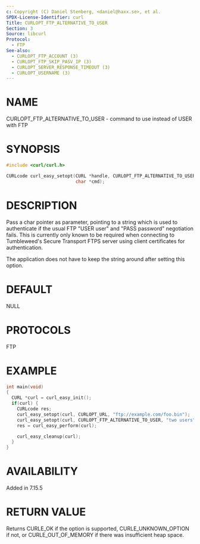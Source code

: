 ```yaml
---
c: Copyright (C) Daniel Stenberg, <daniel@haxx.se>, et al.
SPDX-License-Identifier: curl
Title: CURLOPT_FTP_ALTERNATIVE_TO_USER
Section: 3
Source: libcurl
Protocol:
  - FTP
See-also:
  - CURLOPT_FTP_ACCOUNT (3)
  - CURLOPT_FTP_SKIP_PASV_IP (3)
  - CURLOPT_SERVER_RESPONSE_TIMEOUT (3)
  - CURLOPT_USERNAME (3)
---
```


# NAME

CURLOPT_FTP_ALTERNATIVE_TO_USER - command to use instead of USER with FTP

# SYNOPSIS

~~~c
#include <curl/curl.h>

CURLcode curl_easy_setopt(CURL *handle, CURLOPT_FTP_ALTERNATIVE_TO_USER,
                          char *cmd);
~~~

# DESCRIPTION

Pass a char pointer as parameter, pointing to a string which is used to
authenticate if the usual FTP "USER user" and "PASS password" negotiation
fails. This is currently only known to be required when connecting to
Tumbleweed's Secure Transport FTPS server using client certificates for
authentication.

The application does not have to keep the string around after setting this
option.

# DEFAULT

NULL

# PROTOCOLS

FTP

# EXAMPLE

~~~c
int main(void)
{
  CURL *curl = curl_easy_init();
  if(curl) {
    CURLcode res;
    curl_easy_setopt(curl, CURLOPT_URL, "ftp://example.com/foo.bin");
    curl_easy_setopt(curl, CURLOPT_FTP_ALTERNATIVE_TO_USER, "two users");
    res = curl_easy_perform(curl);

    curl_easy_cleanup(curl);
  }
}
~~~

# AVAILABILITY

Added in 7.15.5

# RETURN VALUE

Returns CURLE_OK if the option is supported, CURLE_UNKNOWN_OPTION if not, or
CURLE_OUT_OF_MEMORY if there was insufficient heap space.
